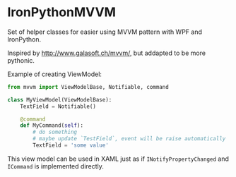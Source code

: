 IronPythonMVVM
==============

Set of helper classes for easier using MVVM pattern with WPF and IronPython.

Inspired by http://www.galasoft.ch/mvvm/, but addapted to be more pythonic.

Example of creating ViewModel:

```python
from mvvm import ViewModelBase, Notifiable, command

class MyViewModel(ViewModelBase):
    TextField = Notifiable()

    @command
    def MyCommand(self):
        # do something
        # maybe update `TestField`, event will be raise automatically
        TextField = 'some value'
```

This view model can be used in XAML just as if `INotifyPropertyChanged`
and `ICommand` is implemented directly.
